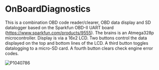 # OnBoardDiagnostics

This is a combination OBD code reader/clearer, OBD data display and SD datalogger based on the Sparkfun OBD-II UART board (https://www.sparkfun.com/products/9555).  The brains is an Atmega328p microcontroller.  Display is via a 16x2 LCD.  Two buttons control the data displayed on the top and bottom lines of the LCD.  A third button toggles datalogging to a micro-SD card.  A fourth button clears check engine error codes.

![P1040786](https://user-images.githubusercontent.com/2449263/187094731-3db2603d-27be-4ea2-9244-17c50183e831.JPG)
